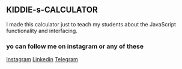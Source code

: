 ## KIDDIE-s-CALCULATOR
I made this calculator just to teach my students about the JavaScript functionality and interfacing.
### yo can follow me on instagram or any of these
[Instagram](https://instagram.com/ic.dev1001)
[Linkedin](https://https://www.linkedin.com/in/aysanew-yonas-928087184/)
[Telegram](https://t.me/aysi_143)
